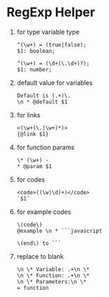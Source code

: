 RegExp Helper
====

1. for type variable type
    ```
    ^(\w+) = (true|false);
    $1: boolean;

    ^(\w+) = (\d+(\.\d+)?);
    $1: number;
    ```
2. default value for variables
    ```
    Default is (.+)\.
    \n * @default $1
    ```
3. for links
    ```
    <(\w+(\.|\w+)*)>
    {@link $1}
    ```
4. for function params
    ```
    \* (\w+) -
    * @param $1
    ```
5. for codes
    ```
    <code>((\w|\d)+)</code>
    `$1`
    ```
6. for example codes
    ```
    \(code\)
    @example \n * ```javascript

    \(end\) to ```
    ```
7. replace to blank
    ```
    \n \* Variable: .+\n \*
    \n \* Function: .+\n \*
    \n \* Parameters:\n \*
    = function
    ```
